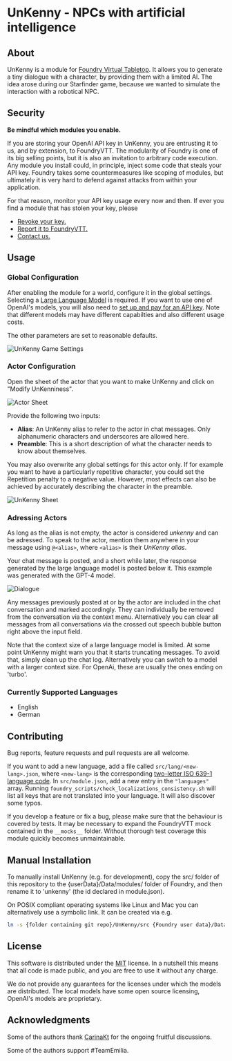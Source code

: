 # UnKenny - NPCs with artificial intelligence

## About

UnKenny is a module for [Foundry Virtual Tabletop](https://foundryvtt.com/). It allows you to generate a tiny dialogue with a character, by providing them with a limited AI. The idea arose during our Starfinder game, because we wanted to simulate the interaction with a robotical NPC.

## Security

__Be mindful which modules you enable.__

If you are storing your OpenAI API key in UnKenny, you are entrusting it to us, and by extension, to FoundryVTT. The modularity of Foundry is one of its big selling points, but it is also an invitation to arbitrary code execution. Any module you install could, in principle, inject some code that steals your API key. Foundry takes some countermeasures like scoping of modules, but ultimately it is very hard to defend against attacks from within your application.

For that reason, monitor your API key usage every now and then. If ever you find a module that has stolen your key, please
* [Revoke your key.](https://help.openai.com/en/articles/4936817-i-see-suspicious-activity-on-my-account-what-do-i-do)
* [Report it to FoundryVTT.](https://foundryvtt.com/contact-us/)
* [Contact us.](mailto:thecomamba@jojoheinze.de)

## Usage

### Global Configuration

After enabling the module for a world, configure it in the global settings. Selecting a [Large Language Model](https://en.wikipedia.org/wiki/Large_language_model) is required. If you want to use one of OpenAI's models, you will also need to [set up and pay for an API key](https://blog.streamlit.io/beginners-guide-to-openai-api/). Note that different models may have different capabilties and also different usage costs.

The other parameters are set to reasonable defaults.

![UnKenny Game Settings](https://raw.githubusercontent.com/thecomamba/unkenny/main/img/game_settings.png)

### Actor Configuration

Open the sheet of the actor that you want to make UnKenny and click on "Modify UnKenniness".

![Actor Sheet](https://raw.githubusercontent.com/thecomamba/unkenny/main/img/actor_sheet.png)

Provide the following two inputs:
* __Alias__: An UnKenny alias to refer to the actor in chat messages. Only alphanumeric characters and underscores are allowed here.
* __Preamble__: This is a short description of what the character needs to know about themselves.

You may also overwrite any global settings for this actor only. If for example you want to have a particularly repetitive character, you could set the Repetition penalty to a negative value. However, most effects can also be achieved by accurately describing the character in the preamble.

![UnKenny Sheet](https://raw.githubusercontent.com/thecomamba/unkenny/main/img/unkenny_sheet.png)

### Adressing Actors

As long as the alias is not empty, the actor is considered *unkenny* and can be adressed. To speak to the actor, mention them anywhere in your message using `@<alias>`, where `<alias>` is their *UnKenny alias*.

Your chat message is posted, and a short while later, the response generated by the large language model is posted below it. This example was generated with the GPT-4 model.

![Dialogue](https://raw.githubusercontent.com/thecomamba/unkenny/main/img/chat_dialogue.png)

Any messages previously posted at or by the actor are included in the chat conversation and marked accordingly. They can individually be removed from the conversation via the context menu. Alternatively you can clear all messages from all conversations via the crossed out speech bubble button right above the input field.

Note that the context size of a large language model is limited. At some point UnKenny might warn you that it starts truncating messages. To avoid that, simply clean up the chat log. Alternatively you can switch to a model with a larger context size. For OpenAi, these are usually the ones ending on 'turbo'.

### Currently Supported Languages

- English
- German

## Contributing

Bug reports, feature requests and pull requests are all welcome.

If you want to add a new language, add a file called `src/lang/<new-lang>.json`, where `<new-lang>` is the corresponding [two-letter ISO 639-1 language code](https://en.wikipedia.org/wiki/List_of_ISO_639-1_codes). In `src/module.json`, add a new entry in the `"languages"` array. Running `foundry_scripts/check_localizations_consistency.sh` will list all keys that are not translated into your language. It will also discover some typos.

If you develop a feature or fix a bug, please make sure that the behaviour is covered by tests. It may be necessary to expand the FoundryVTT mock contained in the `__mocks__` folder. Without thorough test coverage this module quickly becomes unmaintainable.

## Manual Installation

To manually install UnKenny (e.g. for development), copy the src/ folder of this repository to the {userData}/Data/modules/ folder of Foundry, and then rename it to 'unkenny' (the id declared in module.json).

On POSIX compliant operating systems like Linux and Mac you can alternatively use a symbolic link. It can be created via e.g.

```bash
ln -s {folder containing git repo}/UnKenny/src {Foundry user data}/Data/modules/unkenny
```

## License

This software is distributed under the [MIT](https://choosealicense.com/licenses/mit/) license. In a nutshell this means that all code is made public, and you are free to use it without any charge.

We do not provide any guarantees for the licenses under which the models are distributed. The local models have some open source licensing, OpenAI's models are proprietary.

## Acknowledgments

Some of the authors thank [CarinaKt](https://github.com/CarinaKt) for the ongoing fruitful discussions.

Some of the authors support #TeamEmilia.
